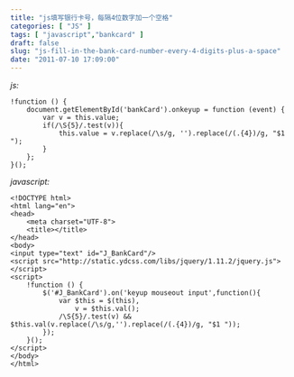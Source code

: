 ```yaml
---
title: "js填写银行卡号，每隔4位数字加一个空格"
categories: [ "JS" ]
tags: [ "javascript","bankcard" ]
draft: false
slug: "js-fill-in-the-bank-card-number-every-4-digits-plus-a-space"
date: "2011-07-10 17:09:00"
---
```


*js:*

    !function () {
        document.getElementById('bankCard').onkeyup = function (event) {
            var v = this.value;
            if(/\S{5}/.test(v)){
                this.value = v.replace(/\s/g, '').replace(/(.{4})/g, "$1 ");
            }
        };
    }();


<!--more-->


*javascript:*

    <!DOCTYPE html>
    <html lang="en">
    <head>
        <meta charset="UTF-8">
        <title></title>
    </head>
    <body>
    <input type="text" id="J_BankCard"/>
    <script src="http://static.ydcss.com/libs/jquery/1.11.2/jquery.js"></script>
    <script>
        !function () {
            $('#J_BankCard').on('keyup mouseout input',function(){
                var $this = $(this),
                    v = $this.val();
                /\S{5}/.test(v) && $this.val(v.replace(/\s/g,'').replace(/(.{4})/g, "$1 "));
            });
        }();
    </script>
    </body>
    </html>